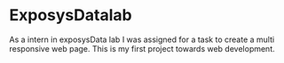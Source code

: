 # ExposysDatalab
As a intern in exposysData lab I was assigned for a task to create a multi responsive web page.
This is my first project towards web development.
